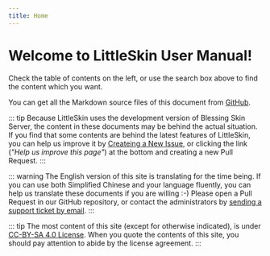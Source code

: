 ```yaml
---
title: Home
---
```


# Welcome to LittleSkin User Manual!

Check the table of contents on the left, or use the search box above to find the content which you want.

You can get all the Markdown source files of this document from [GitHub](https://github.com/LittleSkinChina/manual).

::: tip
Because LittleSkin uses the development version of Blessing Skin Server, the content in these documents may be behind the actual situation. If you find that some contents are behind the latest features of LittleSkin, you can help us improve it by [Createing a New Issue](https://github.com/LittleSkinChina/manual/issues/new), or clicking the link (*"Help us improve this page"*) at the bottom and creating a new Pull Request.
:::

::: warning
The English version of this site is translating for the time being. If you can use both Simplified Chinese and your language fluently, you can help us translate these documents if you are willing :-) Please open a Pull Request in our GitHub repository, or contact the administrators by [sending a support ticket by email](/email.html).
:::

::: tip
The most content of this site (except for otherwise indicated), is under [CC-BY-SA 4.0 License](https://creativecommons.org/licenses/by-sa/4.0/deed.en). When you quote the contents of this site, you should pay attention to abide by the license agreement.
:::